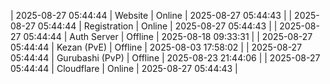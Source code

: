 | 2025-08-27 05:44:44 | Website | Online | 2025-08-27 05:44:43 |
| 2025-08-27 05:44:44 | Registration | Online | 2025-08-27 05:44:43 |
| 2025-08-27 05:44:44 | Auth Server | Offline | 2025-08-18 09:33:31 |
| 2025-08-27 05:44:44 | Kezan (PvE) | Offline | 2025-08-03 17:58:02 |
| 2025-08-27 05:44:44 | Gurubashi (PvP) | Offline | 2025-08-23 21:44:06 |
| 2025-08-27 05:44:44 | Cloudflare | Online | 2025-08-27 05:44:43 |
